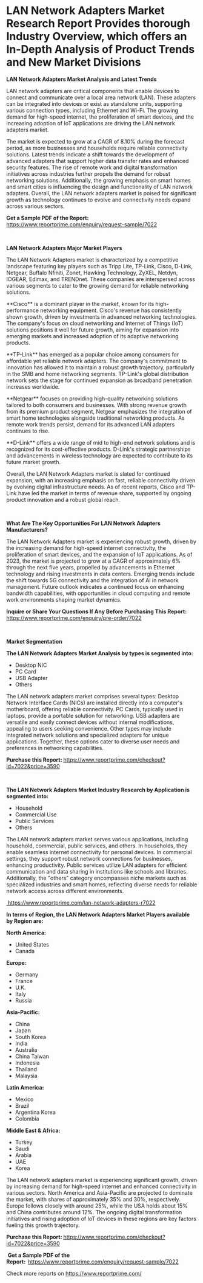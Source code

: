 <p><h1>LAN Network Adapters Market Research Report Provides thorough Industry Overview, which offers an In-Depth Analysis of Product Trends and New Market Divisions</h1></p><p><strong>LAN Network Adapters Market Analysis and Latest Trends</strong></p>
<p><p>LAN network adapters are critical components that enable devices to connect and communicate over a local area network (LAN). These adapters can be integrated into devices or exist as standalone units, supporting various connection types, including Ethernet and Wi-Fi. The growing demand for high-speed internet, the proliferation of smart devices, and the increasing adoption of IoT applications are driving the LAN network adapters market.</p><p>The market is expected to grow at a CAGR of 8.10% during the forecast period, as more businesses and households require reliable connectivity solutions. Latest trends indicate a shift towards the development of advanced adapters that support higher data transfer rates and enhanced security features. The rise of remote work and digital transformation initiatives across industries further propels the demand for robust networking solutions. Additionally, the growing emphasis on smart homes and smart cities is influencing the design and functionality of LAN network adapters. Overall, the LAN network adapters market is poised for significant growth as technology continues to evolve and connectivity needs expand across various sectors.</p></p>
<p><strong>Get a Sample PDF of the Report:&nbsp;</strong> <a href="https://www.reportprime.com/enquiry/request-sample/7022?utm_campaign=2333&utm_medium=2&utm_source=Github&utm_content=ia&utm_term=19032025&utm_id=lan-network-adapters">https://www.reportprime.com/enquiry/request-sample/7022</a></p>
<p>&nbsp;</p>
<p><strong>LAN Network Adapters Major Market Players</strong></p>
<p><p>The LAN Network Adapters market is characterized by a competitive landscape featuring key players such as Tripp Lite, TP-Link, Cisco, D-Link, Netgear, Buffalo Nfiniti, Zonet, Hawking Technology, ZyXEL, Netdyn, IOGEAR, Edimax, and TRENDnet. These companies are interspersed across various segments to cater to the growing demand for reliable networking solutions.</p><p>**Cisco** is a dominant player in the market, known for its high-performance networking equipment. Cisco's revenue has consistently shown growth, driven by investments in advanced networking technologies. The company's focus on cloud networking and Internet of Things (IoT) solutions positions it well for future growth, aiming for expansion into emerging markets and increased adoption of its adaptive networking products.</p><p>**TP-Link** has emerged as a popular choice among consumers for affordable yet reliable network adapters. The company's commitment to innovation has allowed it to maintain a robust growth trajectory, particularly in the SMB and home networking segments. TP-Link's global distribution network sets the stage for continued expansion as broadband penetration increases worldwide.</p><p>**Netgear** focuses on providing high-quality networking solutions tailored to both consumers and businesses. With strong revenue growth from its premium product segment, Netgear emphasizes the integration of smart home technologies alongside traditional networking products. As remote work trends persist, demand for its advanced LAN adapters continues to rise.</p><p>**D-Link** offers a wide range of mid to high-end network solutions and is recognized for its cost-effective products. D-Link's strategic partnerships and advancements in wireless technology are expected to contribute to its future market growth.</p><p>Overall, the LAN Network Adapters market is slated for continued expansion, with an increasing emphasis on fast, reliable connectivity driven by evolving digital infrastructure needs. As of recent reports, Cisco and TP-Link have led the market in terms of revenue share, supported by ongoing product innovation and a robust global reach.</p></p>
<p>&nbsp;</p>
<p><strong>What Are The Key Opportunities For LAN Network Adapters Manufacturers?</strong></p>
<p><p>The LAN Network Adapters market is experiencing robust growth, driven by the increasing demand for high-speed internet connectivity, the proliferation of smart devices, and the expansion of IoT applications. As of 2023, the market is projected to grow at a CAGR of approximately 6% through the next five years, propelled by advancements in Ethernet technology and rising investments in data centers. Emerging trends include the shift towards 5G connectivity and the integration of AI in network management. Future outlook indicates a continued focus on enhancing bandwidth capabilities, with opportunities in cloud computing and remote work environments shaping market dynamics.</p></p>
<p><strong>Inquire or Share Your Questions If Any Before Purchasing This Report:</strong> <a href="https://www.reportprime.com/enquiry/pre-order/7022?utm_campaign=2333&utm_medium=2&utm_source=Github&utm_content=ia&utm_term=19032025&utm_id=lan-network-adapters">https://www.reportprime.com/enquiry/pre-order/7022</a></p>
<p>&nbsp;</p>
<p><strong>Market Segmentation</strong></p>
<p><strong>The LAN Network Adapters Market Analysis by types is segmented into:</strong></p>
<p><ul><li>Desktop NIC</li><li>PC Card</li><li>USB Adapter</li><li>Others</li></ul></p>
<p><p>The LAN network adapters market comprises several types: Desktop Network Interface Cards (NICs) are installed directly into a computer's motherboard, offering reliable connectivity. PC Cards, typically used in laptops, provide a portable solution for networking. USB adapters are versatile and easily connect devices without internal modifications, appealing to users seeking convenience. Other types may include integrated network solutions and specialized adapters for unique applications. Together, these options cater to diverse user needs and preferences in networking capabilities.</p></p>
<p><strong>Purchase this Report:&nbsp;</strong><a href="https://www.reportprime.com/checkout?id=7022&price=3590&utm_campaign=2333&utm_medium=2&utm_source=Github&utm_content=ia&utm_term=19032025&utm_id=lan-network-adapters">https://www.reportprime.com/checkout?id=7022&price=3590</a></p>
<p>&nbsp;</p>
<p><strong>The LAN Network Adapters Market Industry Research by Application is segmented into:</strong></p>
<p><ul><li>Household</li><li>Commercial Use</li><li>Public Services</li><li>Others</li></ul></p>
<p><p>The LAN network adapters market serves various applications, including household, commercial, public services, and others. In households, they enable seamless internet connectivity for personal devices. In commercial settings, they support robust network connections for businesses, enhancing productivity. Public services utilize LAN adapters for efficient communication and data sharing in institutions like schools and libraries. Additionally, the "others" category encompasses niche markets such as specialized industries and smart homes, reflecting diverse needs for reliable network access across different environments.</p></p>
<p><a href="https://www.reportprime.com/lan-network-adapters-r7022?utm_campaign=2333&utm_medium=2&utm_source=Github&utm_content=ia&utm_term=19032025&utm_id=lan-network-adapters">&nbsp;https://www.reportprime.com/lan-network-adapters-r7022</a></p>
<p><strong>In terms of Region, the LAN Network Adapters Market Players available by Region are:</strong></p>
<p>
    <p> <strong> North America: </strong>
        <ul>
            <li>United States</li>
            <li>Canada</li>
        </ul>
        </p> 
    <p> <strong> Europe: </strong>
        <ul>
            <li>Germany</li>
            <li>France</li>
            <li>U.K.</li>
            <li>Italy</li>
            <li>Russia</li>
        </ul>
        </p> 
    <p> <strong> Asia-Pacific: </strong>
        <ul>
            <li>China</li>
            <li>Japan</li>
            <li>South Korea</li>
            <li>India</li>
            <li>Australia</li>
            <li>China Taiwan</li>
            <li>Indonesia</li>
            <li>Thailand</li>
            <li>Malaysia</li>
        </ul>
        </p> 
    <p> <strong> Latin America: </strong>
        <ul>
            <li>Mexico</li>
            <li>Brazil</li>
            <li>Argentina Korea</li>
            <li>Colombia</li>
        </ul>
        </p> 
    <p> <strong> Middle East & Africa: </strong>
        <ul>
            <li>Turkey</li>
            <li>Saudi</li>
            <li>Arabia</li>
            <li>UAE</li>
            <li>Korea</li>
        </ul>
    </p>
    </p>
<p><p>The LAN network adapters market is experiencing significant growth, driven by increasing demand for high-speed internet and enhanced connectivity in various sectors. North America and Asia-Pacific are projected to dominate the market, with shares of approximately 35% and 30%, respectively. Europe follows closely with around 25%, while the USA holds about 15% and China contributes around 12%. The ongoing digital transformation initiatives and rising adoption of IoT devices in these regions are key factors fueling this growth trajectory.</p></p>
<p><strong>Purchase this Report: </strong><a href="https://www.reportprime.com/checkout?id=7022&price=3590&utm_campaign=2333&utm_medium=2&utm_source=Github&utm_content=ia&utm_term=19032025&utm_id=lan-network-adapters">https://www.reportprime.com/checkout?id=7022&price=3590</a></p>
<p>&nbsp;<strong>Get a Sample PDF of the Report:&nbsp;&nbsp;</strong><a href="https://www.reportprime.com/enquiry/request-sample/7022?utm_campaign=2333&utm_medium=2&utm_source=Github&utm_content=ia&utm_term=19032025&utm_id=lan-network-adapters">https://www.reportprime.com/enquiry/request-sample/7022</a></p>
<p><strong></strong></p>
<p>Check more reports on <a href="https://www.reportprime.com/?utm_campaign=2333&utm_medium=2&utm_source=Github&utm_content=ia&utm_term=19032025&utm_id=lan-network-adapters">https://www.reportprime.com/</a></p>